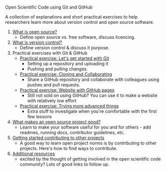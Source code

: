 
Open Scientific Code using Git and GitHub  

A collection of explanations and short practical exercises to help researchers learn more about version control and open source software.

1. [What is open source?](01-what-is-open-source)
    - Define open source vs. free software, discuss licencing.
2. [What is version control?](02-what-is-version-control)
    - Define version control & discuss it purpose.  
3. Practical exercises with Git & GitHub
    - [Practical exercise: Let's get started with Git](practicalexercises/github/git-01-lets-get-started-with-github)
        - Setting up a repository and uploading it
        - Pushing and pulling changes.
    - [Practical exercise: Cloning and Collaborating](practicalexercises/github/git-02-cloning-and-collaborating)
        - Share a GitHub repository and collaborate with colleagues using pushes and pull requests.
    - [Practical exercise: Website with GitHub pages](practicalexercises/github/git-03-websites-with-github-pages)
        - Still not sold on using GitHub? You can use it to make a website with relatively low effort
    - [Practical exercise: Trying more advanced things](practicalexercises/github/git-04-more-advanced-things-to-think-about)
        - Extra stuff to investigate when you're comfortable with the first few lessons
4. [What makes an open source project good?](03-what-makes-an-open-source-project-good)
    - Learn to make your software useful for you and for others - add readmes, running docs, contributor guidelines, etc.
5. [Getting started contributing to other projects](04-how-to-start-contributing-to-open-source)
    - A good way to learn open project norms is by contributing to other projects. Here's how to find ways to contribute.      
6. [Additional resources](05-additional-resourcess)
    - excited by the thought of getting involved in the open scientific code community? Lots of good links to follow up.
